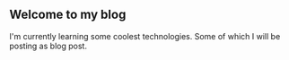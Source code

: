 ## Welcome to my blog


I'm currently learning some coolest technologies. Some of which I will be posting as blog post.

